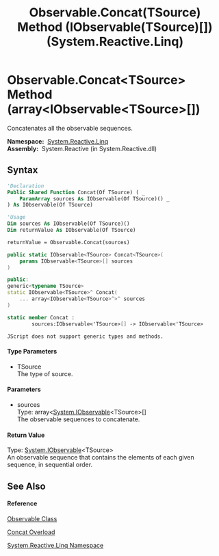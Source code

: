 ﻿---
title: Observable.Concat(TSource) Method (IObservable(TSource)[]) (System.Reactive.Linq)
TOCTitle: Concat(TSource) Method (IObservable(TSource)[])
ms:assetid: M:System.Reactive.Linq.Observable.Concat``1(System.IObservable{``0}[])
ms:mtpsurl: https://msdn.microsoft.com/en-us/library/Hh211916(v=VS.103)
ms:contentKeyID: 36069617
ms.date: 06/28/2011
mtps_version: v=VS.103
dev_langs:
- vb
- csharp
- c++
- fsharp
- jscript
---

# Observable.Concat\<TSource\> Method (array\<IObservable\<TSource\>\[\])

Concatenates all the observable sequences.

**Namespace:**  [System.Reactive.Linq](hh211929\(v=vs.103\).md)  
**Assembly:**  System.Reactive (in System.Reactive.dll)

## Syntax

``` vb
'Declaration
Public Shared Function Concat(Of TSource) ( _
    ParamArray sources As IObservable(Of TSource)() _
) As IObservable(Of TSource)
```

``` vb
'Usage
Dim sources As IObservable(Of TSource)()
Dim returnValue As IObservable(Of TSource)

returnValue = Observable.Concat(sources)
```

``` csharp
public static IObservable<TSource> Concat<TSource>(
    params IObservable<TSource>[] sources
)
```

``` c++
public:
generic<typename TSource>
static IObservable<TSource>^ Concat(
    ... array<IObservable<TSource>^>^ sources
)
```

``` fsharp
static member Concat : 
        sources:IObservable<'TSource>[] -> IObservable<'TSource> 
```

``` jscript
JScript does not support generic types and methods.
```

#### Type Parameters

  - TSource  
    The type of source.

#### Parameters

  - sources  
    Type: array\<[System.IObservable](https://msdn.microsoft.com/en-us/library/Dd990377)\<TSource\>\[\]  
    The observable sequences to concatenate.  

#### Return Value

Type: [System.IObservable](https://msdn.microsoft.com/en-us/library/Dd990377)\<TSource\>  
An observable sequence that contains the elements of each given sequence, in sequential order.  

## See Also

#### Reference

[Observable Class](hh244252\(v=vs.103\).md)

[Concat Overload](hh229589\(v=vs.103\).md)

[System.Reactive.Linq Namespace](hh211929\(v=vs.103\).md)

